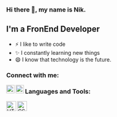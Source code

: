### Hi there 👋, my name is Nik.

## I'm a FronEnd Developer
- ⚡ I like to write code 
- ✨ I constantly learning new things
- 😄 I know that technology is the future.

### Connect with me:

[<img align="left" alt="nik-developer | LinkedIn" width="22px" src="https://cdn.jsdelivr.net/npm/simple-icons@v3/icons/linkedin.svg" />][linkedin]
[<img align="left" alt="nik-developer | LinkedIn" width="22px" src="https://cdn.jsdelivr.net/npm/@internetarchive/icon-email@1.3.2/email.svg" />][gmail]


### Languages and Tools:
<img align="left" alt="HTML5" width="26px" src="https://camo.githubusercontent.com/8280104c77ff20e7b7cd51e275376ad2bc440ae211591f104451602fec5b17bc/68747470733a2f2f696d672e736869656c64732e696f2f62616467652f48544d4c352d3535353f6c6f676f3d68746d6c35267374796c653d666f722d7468652d6261646765" />
<img align="left" alt="CSS3" width="26px" src="https://camo.githubusercontent.com/5d85c606f28faffaf6111880f71940f4f2c05011c219f39f3d5020bd946e9715/68747470733a2f2f696d672e736869656c64732e696f2f62616467652f435353332d3535353f6c6f676f3d63737333266c6f676f436f6c6f723d313537324236267374796c653d666f722d7468652d6261646765" />


[linkedin]: https://www.linkedin.com/in/nik-bielykh-72a94b225/
[gmail]: mailto:nikita.bielykh@gmail.com